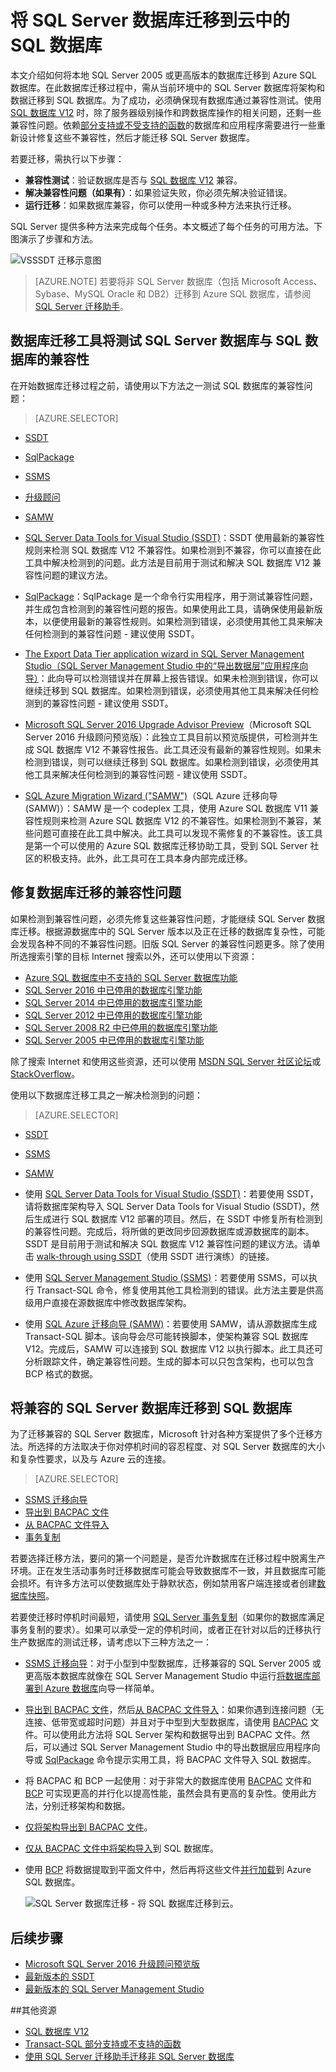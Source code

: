 <properties
   pageTitle="将 SQL Server 数据库迁移到 SQL 数据库 | Azure"
   description="了解如何将本地 SQL Server 数据库迁移到云中的 Azure SQL 数据库。在执行数据库迁移之前使用数据库迁移工具测试兼容性。"
   keywords="数据库迁移、SQL Server 数据库迁移、数据库迁移工具、迁移数据库、迁移 SQL 数据库"
   services="sql-database"
   documentationCenter=""
   authors="CarlRabeler"
   manager="jhubbard"
   editor=""/>

<tags
   ms.service="sql-database"
   ms.devlang="NA"
   ms.topic="article"
   ms.tgt_pltfrm="NA"
   ms.workload="sqldb-migrate"
   ms.date="08/24/2016"
   wacn.date="10/17/2016"
   ms.author="carlrab"/>  


# 将 SQL Server 数据库迁移到云中的 SQL 数据库

本文介绍如何将本地 SQL Server 2005 或更高版本的数据库迁移到 Azure SQL 数据库。在此数据库迁移过程中，需从当前环境中的 SQL Server 数据库将架构和数据迁移到 SQL 数据库。为了成功，必须确保现有数据库通过兼容性测试。使用 [SQL 数据库 V12](/documentation/articles/sql-database-v12-whats-new/) 时，除了服务器级别操作和跨数据库操作的相关问题，还剩一些兼容性问题。依赖[部分支持或不受支持的函数](/documentation/articles/sql-database-transact-sql-information/)的数据库和应用程序需要进行一些重新设计修复这些不兼容性，然后才能迁移 SQL Server 数据库。

若要迁移，需执行以下步骤：

- **兼容性测试**：验证数据库是否与 [SQL 数据库 V12](/documentation/articles/sql-database-v12-whats-new/) 兼容。
- **解决兼容性问题（如果有）**：如果验证失败，你必须先解决验证错误。
- **运行迁移**：如果数据库兼容，你可以使用一种或多种方法来执行迁移。

SQL Server 提供多种方法来完成每个任务。本文概述了每个任务的可用方法。下图演示了步骤和方法。

  ![VSSSDT 迁移示意图](./media/sql-database-cloud-migrate/03VSSSDTDiagram.png)
  
 > [AZURE.NOTE] 若要将非 SQL Server 数据库（包括 Microsoft Access、Sybase、MySQL Oracle 和 DB2）迁移到 Azure SQL 数据库，请参阅 [SQL Server 迁移助手](http://blogs.msdn.com/b/ssma)。

## 数据库迁移工具将测试 SQL Server 数据库与 SQL 数据库的兼容性

在开始数据库迁移过程之前，请使用以下方法之一测试 SQL 数据库的兼容性问题：

> [AZURE.SELECTOR]
- [SSDT](/documentation/articles/sql-database-cloud-migrate-fix-compatibility-issues-ssdt/)
- [SqlPackage](/documentation/articles/sql-database-cloud-migrate-determine-compatibility-sqlpackage/)
- [SSMS](/documentation/articles/sql-database-cloud-migrate-determine-compatibility-ssms/)
- [升级顾问](http://www.microsoft.com/download/details.aspx?id=48119)
- [SAMW](/documentation/articles/sql-database-cloud-migrate-fix-compatibility-issues/)

- [SQL Server Data Tools for Visual Studio (SSDT)](/documentation/articles/sql-database-cloud-migrate-fix-compatibility-issues-ssdt/)：SSDT 使用最新的兼容性规则来检测 SQL 数据库 V12 不兼容性。如果检测到不兼容，你可以直接在此工具中解决检测到的问题。此方法是目前用于测试和解决 SQL 数据库 V12 兼容性问题的建议方法。
- [SqlPackage](/documentation/articles/sql-database-cloud-migrate-determine-compatibility-sqlpackage/)：SqlPackage 是一个命令行实用程序，用于测试兼容性问题，并生成包含检测到的兼容性问题的报告。如果使用此工具，请确保使用最新版本，以便使用最新的兼容性规则。如果检测到错误，必须使用其他工具来解决任何检测到的兼容性问题 - 建议使用 SSDT。
- [The Export Data Tier application wizard in SQL Server Management Studio（SQL Server Management Studio 中的“导出数据层”应用程序向导）](/documentation/articles/sql-database-cloud-migrate-determine-compatibility-ssms/)：此向导可以检测错误并在屏幕上报告错误。如果未检测到错误，你可以继续迁移到 SQL 数据库。如果检测到错误，必须使用其他工具来解决任何检测到的兼容性问题 - 建议使用 SSDT。
- [Microsoft SQL Server 2016 Upgrade Advisor Preview](http://www.microsoft.com/download/details.aspx?id=48119)（Microsoft SQL Server 2016 升级顾问预览版）：此独立工具目前以预览版提供，可检测并生成 SQL 数据库 V12 不兼容性报告。此工具还没有最新的兼容性规则。如果未检测到错误，则可以继续迁移到 SQL 数据库。如果检测到错误，必须使用其他工具来解决任何检测到的兼容性问题 - 建议使用 SSDT。
- [SQL Azure Migration Wizard ("SAMW")](/documentation/articles/sql-database-cloud-migrate-fix-compatibility-issues/)（SQL Azure 迁移向导 (SAMW)）：SAMW 是一个 codeplex 工具，使用 Azure SQL 数据库 V11 兼容性规则来检测 Azure SQL 数据库 V12 的不兼容性。如果检测到不兼容，某些问题可直接在此工具中解决。此工具可以发现不需修复的不兼容性。该工具是第一个可以使用的 Azure SQL 数据库迁移协助工具，受到 SQL Server 社区的积极支持。此外，此工具可在工具本身内部完成迁移。

## 修复数据库迁移的兼容性问题

如果检测到兼容性问题，必须先修复这些兼容性问题，才能继续 SQL Server 数据库迁移。根据源数据库中的 SQL Server 版本以及正在迁移的数据库复杂性，可能会发现各种不同的不兼容性问题。旧版 SQL Server 的兼容性问题更多。除了使用所选搜索引擎的目标 Internet 搜索以外，还可以使用以下资源：

- [Azure SQL 数据库中不支持的 SQL Server 数据库功能](/documentation/articles/sql-database-transact-sql-information/)
- [SQL Server 2016 中已停用的数据库引擎功能](https://msdn.microsoft.com/zh-cn/library/ms144262%28v=sql.130%29)
- [SQL Server 2014 中已停用的数据库引擎功能](https://msdn.microsoft.com/zh-cn/library/ms144262%28v=sql.120%29)
- [SQL Server 2012 中已停用的数据库引擎功能](https://msdn.microsoft.com/zh-cn/library/ms144262%28v=sql.110%29)
- [SQL Server 2008 R2 中已停用的数据库引擎功能](https://msdn.microsoft.com/zh-cn/library/ms144262%28v=sql.105%29)
- [SQL Server 2005 中已停用的数据库引擎功能](https://msdn.microsoft.com/zh-cn/library/ms144262%28v=sql.90%29)

除了搜索 Internet 和使用这些资源，还可以使用 [MSDN SQL Server 社区论坛](https://social.msdn.microsoft.com/Forums/sqlserver/home?category=sqlserver)或 [StackOverflow](http://stackoverflow.com/)。

使用以下数据库迁移工具之一解决检测到的问题：

> [AZURE.SELECTOR]
- [SSDT](/documentation/articles/sql-database-cloud-migrate-fix-compatibility-issues-ssdt/)
- [SSMS](/documentation/articles/sql-database-cloud-migrate-fix-compatibility-issues-ssms/)
- [SAMW](/documentation/articles/sql-database-cloud-migrate-fix-compatibility-issues/)

- 使用 [SQL Server Data Tools for Visual Studio (SSDT)](/documentation/articles/sql-database-cloud-migrate-fix-compatibility-issues-ssdt/)：若要使用 SSDT，请将数据库架构导入 SQL Server Data Tools for Visual Studio (SSDT)，然后生成进行 SQL 数据库 V12 部署的项目。然后，在 SSDT 中修复所有检测到的兼容性问题。完成后，将所做的更改同步回源数据库或源数据库的副本。SSDT 是目前用于测试和解决 SQL 数据库 V12 兼容性问题的建议方法。请单击 [walk-through using SSDT](/documentation/articles/sql-database-cloud-migrate-fix-compatibility-issues-ssdt/)（使用 SSDT 进行演练）的链接。
- 使用 [SQL Server Management Studio (SSMS)](/documentation/articles/sql-database-cloud-migrate-fix-compatibility-issues-ssms/)：若要使用 SSMS，可以执行 Transact-SQL 命令，修复使用其他工具检测到的错误。此方法主要是供高级用户直接在源数据库中修改数据库架构。
- 使用 [SQL Azure 迁移向导 (SAMW)](/documentation/articles/sql-database-cloud-migrate-fix-compatibility-issues/)：若要使用 SAMW，请从源数据库生成 Transact-SQL 脚本。该向导会尽可能转换脚本，使架构兼容 SQL 数据库 V12。完成后，SAMW 可以连接到 SQL 数据库 V12 以执行脚本。此工具还可分析跟踪文件，确定兼容性问题。生成的脚本可以只包含架构，也可以包含 BCP 格式的数据。

## 将兼容的 SQL Server 数据库迁移到 SQL 数据库

为了迁移兼容的 SQL Server 数据库，Microsoft 针对各种方案提供了多个迁移方法。所选择的方法取决于你对停机时间的容忍程度、对 SQL Server 数据库的大小和复杂性要求，以及与 Azure 云的连接。

> [AZURE.SELECTOR]
- [SSMS 迁移向导](/documentation/articles/sql-database-cloud-migrate-compatible-using-ssms-migration-wizard/)
- [导出到 BACPAC 文件](/documentation/articles/sql-database-cloud-migrate-compatible-export-bacpac-ssms/)
- [从 BACPAC 文件导入](/documentation/articles/sql-database-cloud-migrate-compatible-import-bacpac-ssms/)
- [事务复制](/documentation/articles/sql-database-cloud-migrate-compatible-using-transactional-replication/)

若要选择迁移方法，要问的第一个问题是，是否允许数据库在迁移过程中脱离生产环境。正在发生活动事务时迁移数据库可能会导致数据库不一致，并且数据库可能会损坏。有许多方法可以使数据库处于静默状态，例如禁用客户端连接或者创建[数据库快照](https://msdn.microsoft.com/zh-cn/library/ms175876.aspx)。

若要使迁移时停机时间最短，请使用 [SQL Server 事务复制](/documentation/articles/sql-database-cloud-migrate-compatible-using-transactional-replication/)（如果你的数据库满足事务复制的要求）。如果可以承受一定的停机时间，或者正在针对以后的迁移执行生产数据库的测试迁移，请考虑以下三种方法之一：

- [SSMS 迁移向导](/documentation/articles/sql-database-cloud-migrate-compatible-using-ssms-migration-wizard/)：对于小型到中型数据库，迁移兼容的 SQL Server 2005 或更高版本数据库就像在 SQL Server Management Studio 中运行[将数据库部署到 Azure 数据库](/documentation/articles/sql-database-cloud-migrate-compatible-using-ssms-migration-wizard/)向导一样简单。
- [导出到 BACPAC 文件](/documentation/articles/sql-database-cloud-migrate-compatible-export-bacpac-ssms/)，然后[从 BACPAC 文件导入](/documentation/articles/sql-database-cloud-migrate-compatible-import-bacpac-ssms/)：如果你遇到连接问题（无连接、低带宽或超时问题）并且对于中型到大型数据库，请使用 [BACPAC](https://msdn.microsoft.com/zh-cn/library/ee210546.aspx#Anchor_4) 文件。可以使用此方法将 SQL Server 架构和数据导出到 BACPAC 文件。然后，可以通过 SQL Server Management Studio 中的导出数据层应用程序向导或 [SqlPackage](https://msdn.microsoft.com/zh-cn/library/hh550080.aspx) 命令提示实用工具，将 BACPAC 文件导入 SQL 数据库。
- 将 BACPAC 和 BCP 一起使用：对于非常大的数据库使用 [BACPAC](https://msdn.microsoft.com/zh-cn/library/ee210546.aspx#Anchor_4) 文件和 [BCP](https://msdn.microsoft.com/zh-cn/library/ms162802.aspx) 可实现更高的并行化以提高性能，虽然会具有更高的复杂性。使用此方法，分别迁移架构和数据。
 - [仅将架构导出到 BACPAC 文件](/documentation/articles/sql-database-cloud-migrate-compatible-export-bacpac-ssms/)。
 - [仅从 BACPAC 文件中将架构导入](/documentation/articles/sql-database-cloud-migrate-compatible-import-bacpac-ssms/)到 SQL 数据库。
 - 使用 [BCP](https://msdn.microsoft.com/zh-cn/library/ms162802.aspx) 将数据提取到平面文件中，然后再将这些文件[并行加载](https://technet.microsoft.com/zh-cn/library/dd425070.aspx)到 Azure SQL 数据库。

	 ![SQL Server 数据库迁移 - 将 SQL 数据库迁移到云。](./media/sql-database-cloud-migrate/01SSMSDiagram_new.png)  


## 后续步骤

- [Microsoft SQL Server 2016 升级顾问预览版](http://www.microsoft.com/download/details.aspx?id=48119)
- [最新版本的 SSDT](https://msdn.microsoft.com/zh-cn/library/mt204009.aspx)
- [最新版本的 SQL Server Management Studio](https://msdn.microsoft.com/zh-cn/library/mt238290.aspx)

##其他资源

- [SQL 数据库 V12](/documentation/articles/sql-database-v12-whats-new/)
- [Transact-SQL 部分支持或不支持的函数](/documentation/articles/sql-database-transact-sql-information/)
- [使用 SQL Server 迁移助手迁移非 SQL Server 数据库](http://blogs.msdn.com/b/ssma/)

<!---HONumber=Mooncake_1010_2016-->
